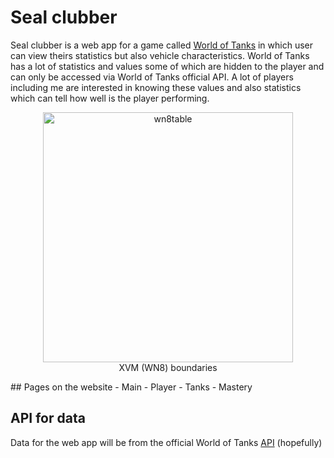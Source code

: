 # Seal clubber
Seal clubber is a web app for a game called [World of Tanks](https://worldoftanks.eu/) in which user can view theirs statistics but also vehicle characteristics.
World of Tanks has a lot of statistics and values some of which are hidden to the player and can only be
accessed via World of Tanks official API. A lot of players including me are interested in knowing these values and also statistics which can tell how well is the player performing.
<p align="center">
  <img src="https://github.com/user-attachments/assets/1f32a986-dc5f-4271-874f-aab92751adc5" alt="wn8table" width="400" />
  <br>XVM (WN8) boundaries
</p>
## Pages on the website
- Main
- Player
- Tanks
- Mastery
  
## API for data
Data for the web app will be from the official World of Tanks [API](https://developers.wargaming.net/reference/all/wot/account/list/?r_realm=eu) (hopefully)